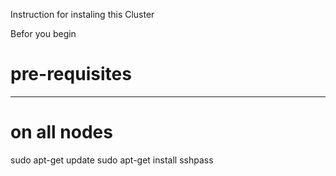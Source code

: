 Instruction for instaling this Cluster

Befor you begin

# pre-requisites 
----------------

# on all nodes 

sudo apt-get update
sudo apt-get install sshpass

